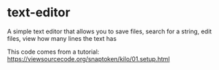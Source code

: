 # text-editor

A simple text editor that allows you to save files, search for a string, edit files, view how many lines the text has

This code comes from a tutorial: https://viewsourcecode.org/snaptoken/kilo/01.setup.html